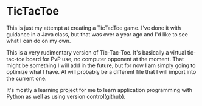 # TicTacToe

This is just my attempt at creating a TicTacToe game.  I've done it with guidance in a Java class, but that was over a year ago and I'd like to see what I can do on my own.

This is a very rudimentary version of Tic-Tac-Toe. It's basically a virtual tic-tac-toe board for PvP use, no computer opponent at the moment.  That might be something I will add in the future, but for now I am simply going to optimize what I have.  AI will probably be a different file that I will import into the current one.

It's mostly a learning project for me to learn  application programming with Python as well as using version control(github).
